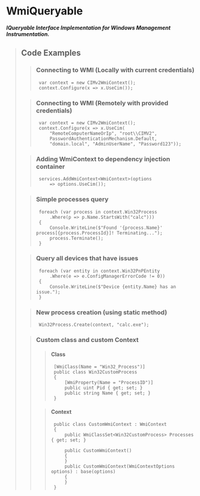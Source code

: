 # WmiQueryable

***IQueryable Interface Implementation for Windows Management Instrumentation.***

>## Code Examples
>
>> ### Connecting to WMI (Locally with current credentials)
>>```CSharp
>>  var context = new CIMv2WmiContext();
>>  context.Configure(x => x.UseCim());
>>```
>
>> ### Connecting to WMI (Remotely with provided credentials)
>>```CSharp
>>  var context = new CIMv2WmiContext();
>>  context.Configure(x => x.UseCim(
>>      "RemoteComputerNameOrIp", "root\\CIMV2",
>>      PasswordAuthenticationMechanism.Default,
>>      "domain.local", "AdminUserName", "Password123"));
>>```
>
>> ### Adding WmiContext to dependency injection container
>>```CSharp
>>  services.AddWmiContext<WmiContext>(options 
>>      => options.UseCim());
>>```
>
>>### Simple processes query
>>```CSharp
>>	foreach (var process in context.Win32Process
>>      .Where(p => p.Name.StartsWith("calc")))
>>  {
>>      Console.WriteLine($"Found '{process.Name}' process[{process.ProcessId}]! Terminating...");
>>      process.Terminate();
>>  }
>>```
>
>>### Query all devices that have issues
>>```CSharp
>>  foreach (var entity in context.Win32PnPEntity
>>      .Where(e => e.ConfigManagerErrorCode != 0))
>>  {
>>      Console.WriteLine($"Device {entity.Name} has an issue.");
>>  }
>>```
>
>>### New process creation (using static method)
>>```CSharp 
>>  Win32Process.Create(context, "calc.exe");
>>```
>
>>### Custom class and custom Context
>>
>>>#### Class
>>>```CSharp
>>>  [WmiClass(Name = "Win32_Process")]
>>>  public class Win32CustomProcess
>>>  {
>>>      [WmiProperty(Name = "ProcessID")]
>>>      public uint Pid { get; set; }
>>>      public string Name { get; set; }
>>>  }
>>>```
>>
>>>#### Context
>>>```CSharp
>>>  public class CustomWmiContext : WmiContext
>>>  {
>>>      public WmiClassSet<Win32CustomProcess> Processes { get; set; }
>>>
>>>      public CustomWmiContext()
>>>      {
>>>      }
>>>      public CustomWmiContext(WmiContextOptions options) : base(options)
>>>      {
>>>      }
>>>  }
>>>```
>

